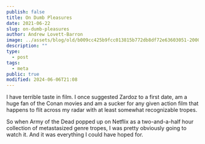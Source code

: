 ```yaml
---
publish: false
title: On Dumb Pleasures
date: 2021-06-22
slug: on-dumb-pleasures
author: Andrew Lovett-Barron
image: ../assets/blog/old/b009cc425b9fcc013815b772db8df72e63603051-2000x1000.png
description: ""
type:
  - post
tags:
  - meta
public: true
modified: 2024-06-06T21:08
---
```


I have terrible taste in film. I once suggested Zardoz to a first date, am a huge fan of the Conan movies and am a sucker for any given action film that happens to flit across my radar with at least somewhat recognizable tropes.

So when Army of the Dead popped up on Netflix as a two-and-a-half hour collection of metastasized genre tropes, I was pretty obviously going to watch it. And it was everything I could have hoped for.
